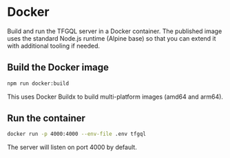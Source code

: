 # Docker

Build and run the TFGQL server in a Docker container. The published image uses
the standard Node.js runtime (Alpine base) so that you can extend it with
additional tooling if needed.

## Build the Docker image

```bash
npm run docker:build
```

This uses Docker Buildx to build multi-platform images (amd64 and arm64).

## Run the container

```bash
docker run -p 4000:4000 --env-file .env tfgql
```

The server will listen on port 4000 by default.
